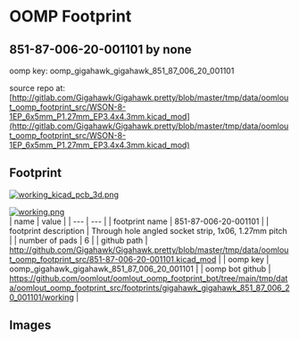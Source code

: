 # OOMP Footprint  
## 851-87-006-20-001101  by none  
  
oomp key: oomp_gigahawk_gigahawk_851_87_006_20_001101  
  
source repo at: [http://gitlab.com/Gigahawk/Gigahawk.pretty/blob/master/tmp/data/oomlout_oomp_footprint_src/WSON-8-1EP_6x5mm_P1.27mm_EP3.4x4.3mm.kicad_mod](http://gitlab.com/Gigahawk/Gigahawk.pretty/blob/master/tmp/data/oomlout_oomp_footprint_src/WSON-8-1EP_6x5mm_P1.27mm_EP3.4x4.3mm.kicad_mod)  
## Footprint  
  
[![working_kicad_pcb_3d.png](working_kicad_pcb_3d_600.png)](working_kicad_pcb_3d.png)  
  
[![working.png](working_600.png)](working.png)  
| name | value | 
| --- | --- | 
| footprint name | 851-87-006-20-001101 | 
| footprint description | Through hole angled socket strip, 1x06, 1.27mm pitch | 
| number of pads | 6 | 
| github path | http://github.com/Gigahawk/Gigahawk.pretty/blob/master/tmp/data/oomlout_oomp_footprint_src/851-87-006-20-001101.kicad_mod | 
| oomp key | oomp_gigahawk_gigahawk_851_87_006_20_001101 | 
| oomp bot github | https://github.com/oomlout/oomlout_oomp_footprint_bot/tree/main/tmp/data/oomlout_oomp_footprint_src/footprints/gigahawk_gigahawk_851_87_006_20_001101/working | 
## Images  
